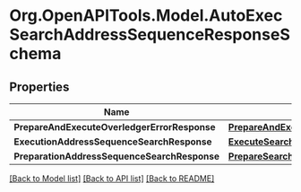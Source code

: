 
# Org.OpenAPITools.Model.AutoExecSearchAddressSequenceResponseSchema

## Properties

Name | Type | Description | Notes
------------ | ------------- | ------------- | -------------
**PrepareAndExecuteOverledgerErrorResponse** | [**PrepareAndExecuteOverledgerErrorResponse**](PrepareAndExecuteOverledgerErrorResponse.md) |  | [optional] 
**ExecutionAddressSequenceSearchResponse** | [**ExecuteSearchSequenceResponse**](ExecuteSearchSequenceResponse.md) |  | [optional] 
**PreparationAddressSequenceSearchResponse** | [**PrepareSearchResponseSchema**](PrepareSearchResponseSchema.md) |  | [optional] 

[[Back to Model list]](../README.md#documentation-for-models)
[[Back to API list]](../README.md#documentation-for-api-endpoints)
[[Back to README]](../README.md)

